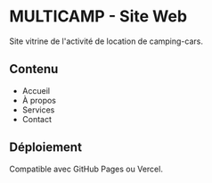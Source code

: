 # MULTICAMP - Site Web

Site vitrine de l'activité de location de camping-cars.

## Contenu
- Accueil
- À propos
- Services
- Contact

## Déploiement
Compatible avec GitHub Pages ou Vercel.